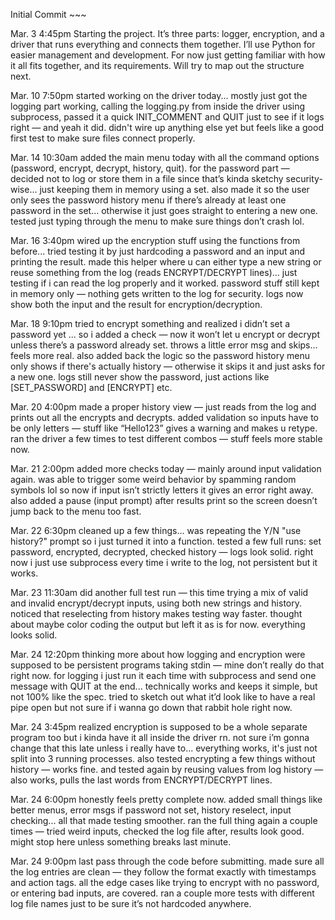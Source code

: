 Initial Commit ~~~

Mar. 3 4:45pm
Starting the project. It’s three parts: logger, encryption, and a driver that runs everything and connects them together. I’ll use Python for easier management and development. For now just getting familiar with how it all fits together, and its requirements. Will try to map out the structure next.

Mar. 10 7:50pm
started working on the driver today... mostly just got the logging part working, calling the logging.py from inside the driver using subprocess, passed it a quick INIT_COMMENT and QUIT just to see if it logs right — and yeah it did. didn't wire up anything else yet but feels like a good first test to make sure files connect properly.

Mar. 14 10:30am
added the main menu today with all the command options (password, encrypt, decrypt, history, quit).
for the password part — decided not to log or store them in a file since that’s kinda sketchy security-wise... just keeping them in memory using a set. also made it so the user only sees the password history menu if there’s already at least one password in the set... otherwise it just goes straight to entering a new one. tested just typing through the menu to make sure things don’t crash lol.

Mar. 16 3:40pm
wired up the encryption stuff using the functions from before... tried testing it by just hardcoding a password and an input and printing the result. 
made this helper where u can either type a new string or reuse something from the log (reads ENCRYPT/DECRYPT lines)... just testing if i can read the log properly and it worked. password stuff still kept in memory only — nothing gets written to the log for security. logs now show both the input and the result for encryption/decryption.

Mar. 18 9:10pm
tried to encrypt something and realized i didn’t set a password yet ... so i added a check — now it won’t let u encrypt or decrypt unless there’s a password already set. throws a little error msg and skips... feels more real. 
also added back the logic so the password history menu only shows if there's actually history — otherwise it skips it and just asks for a new one. logs still never show the password, just actions like [SET_PASSWORD] and [ENCRYPT] etc.

Mar. 20 4:00pm
made a proper history view — just reads from the log and prints out all the encrypts and decrypts. 
added validation so inputs have to be only letters — stuff like “Hello123” gives a warning and makes u retype. ran the driver a few times to test different combos — stuff feels more stable now.

Mar. 21 2:00pm
added more checks today — mainly around input validation again.
was able to trigger some weird behavior by spamming random symbols lol so now if input isn’t strictly letters it gives an error right away. 
also added a pause (input prompt) after results print so the screen doesn’t jump back to the menu too fast.

Mar. 22 6:30pm
cleaned up a few things... was repeating the Y/N "use history?" prompt so i just turned it into a function. 
tested a few full runs: set password, encrypted, decrypted, checked history — logs look solid. right now i just use subprocess every time i write to the log, not persistent but it works.

Mar. 23 11:30am
did another full test run — this time trying a mix of valid and invalid encrypt/decrypt inputs, using both new strings and history. 
noticed that reselecting from history makes testing way faster. thought about maybe color coding the output but left it as is for now. everything looks solid.

Mar. 24 12:20pm
thinking more about how logging and encryption were supposed to be persistent programs taking stdin — mine don’t really do that right now.
for logging i just run it each time with subprocess and send one message with QUIT at the end... technically works and keeps it simple, but not 100% like the spec. tried to sketch out what it’d look like to have a real pipe open but not sure if i wanna go down that rabbit hole right now.

Mar. 24 3:45pm
realized encryption is supposed to be a whole separate program too but i kinda have it all inside the driver rn. 
not sure i’m gonna change that this late unless i really have to... everything works, it's just not split into 3 running processes. also tested encrypting a few things without history — works fine. and tested again by reusing values from log history — also works, pulls the last words from ENCRYPT/DECRYPT lines.

Mar. 24 6:00pm
honestly feels pretty complete now. added small things like better menus, error msgs if password not set, history reselect, input checking... 
all that made testing smoother. ran the full thing again a couple times — tried weird inputs, checked the log file after, results look good. might stop here unless something breaks last minute.

Mar. 24 9:00pm
last pass through the code before submitting. made sure all the log entries are clean — they follow the format exactly with timestamps and action tags. 
all the edge cases like trying to encrypt with no password, or entering bad inputs, are covered. ran a couple more tests with different log file names just to be sure it’s not hardcoded anywhere.

